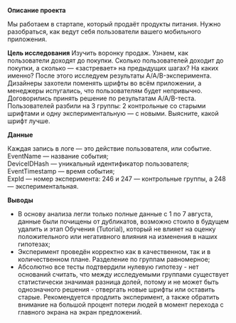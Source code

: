 **Описание проекта**

Мы работаем в стартапе, который продаёт продукты питания. Нужно разобраться, как ведут себя пользователи вашего мобильного приложения.

**Цель исследования**
Изучить воронку продаж. Узнаем, как пользователи доходят до покупки. Сколько пользователей доходит до покупки, а сколько — «застревает» на предыдущих шагах? На каких именно? После этого исследуем результаты A/A/B-эксперимента. Дизайнеры захотели поменять шрифты во всём приложении, а менеджеры испугались, что пользователям будет непривычно. Договорились принять решение по результатам A/A/B-теста. Пользователей разбили на 3 группы: 2 контрольные со старыми шрифтами и одну экспериментальную — с новыми. Выясните, какой шрифт лучше.

**Данные**

Каждая запись в логе — это действие пользователя, или событие.
<br>EventName — название события;
<br>DeviceIDHash — уникальный идентификатор пользователя;
<br>EventTimestamp — время события;
<br>ExpId — номер эксперимента: 246 и 247 — контрольные группы, а 248 — экспериментальная.

**Выводы**
* В основу анализа легли только полные данные с 1 по 7 августа, данные были почищены от дубликатов, возможно стоило в будущем удалить и этап Обучения (Tutorial), который не влияет на оценку положительного или негативного влияния на изменения в наших гипотезах;
* Эксперимент проведён корректно как в качественном, так и в количественном плане. Разделение по группам равномерное;
* Абсолютно все тесты подтвердили нулевую гипотезу - нет оснований считать, что между исследуемыми группами существует статистически значимая разница долей, потому и не может быть однозначного решения - отвергать новые шрифты или оставить старые. Рекомендуется продлить эксперимент, а также обратить внимание на большой процент потери людей в момент перехода с главного экрана на экран предложений.
